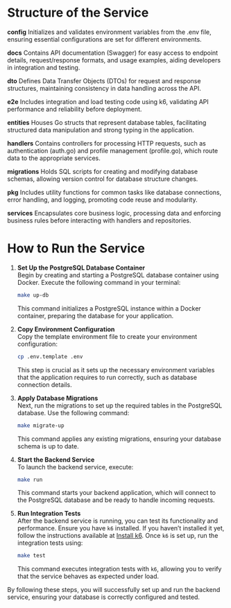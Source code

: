# Structure of the Service

**config**
Initializes and validates environment variables from the .env file, ensuring essential configurations are set for different environments.

**docs**
Contains API documentation (Swagger) for easy access to endpoint details, request/response formats, and usage examples, aiding developers in integration and testing.

**dto**
Defines Data Transfer Objects (DTOs) for request and response structures, maintaining consistency in data handling across the API.

**e2e**
Includes integration and load testing code using k6, validating API performance and reliability before deployment.

**entities**
Houses Go structs that represent database tables, facilitating structured data manipulation and strong typing in the application.

**handlers**
Contains controllers for processing HTTP requests, such as authentication (auth.go) and profile management (profile.go), which route data to the appropriate services.

**migrations**
Holds SQL scripts for creating and modifying database schemas, allowing version control for database structure changes.

**pkg**
Includes utility functions for common tasks like database connections, error handling, and logging, promoting code reuse and modularity.

**services**
Encapsulates core business logic, processing data and enforcing business rules before interacting with handlers and repositories.

# How to Run the Service

1. **Set Up the PostgreSQL Database Container**  
   Begin by creating and starting a PostgreSQL database container using Docker. Execute the following command in your terminal:

   ```bash
   make up-db
   ```

   This command initializes a PostgreSQL instance within a Docker container, preparing the database for your application.

2. **Copy Environment Configuration**  
   Copy the template environment file to create your environment configuration:

   ```bash
   cp .env.template .env
   ```

   This step is crucial as it sets up the necessary environment variables that the application requires to run correctly, such as database connection details.

3. **Apply Database Migrations**  
   Next, run the migrations to set up the required tables in the PostgreSQL database. Use the following command:

   ```bash
   make migrate-up
   ```

   This command applies any existing migrations, ensuring your database schema is up to date.

4. **Start the Backend Service**  
   To launch the backend service, execute:

   ```bash
   make run
   ```

   This command starts your backend application, which will connect to the PostgreSQL database and be ready to handle incoming requests.

5. **Run Integration Tests**  
   After the backend service is running, you can test its functionality and performance. Ensure you have `k6` installed. If you haven’t installed it yet, follow the instructions available at [Install k6](https://grafana.com/docs/k6/latest/set-up/install-k6/). Once `k6` is set up, run the integration tests using:

   ```bash
   make test
   ```

   This command executes integration tests with `k6`, allowing you to verify that the service behaves as expected under load.

By following these steps, you will successfully set up and run the backend service, ensuring your database is correctly configured and tested.

